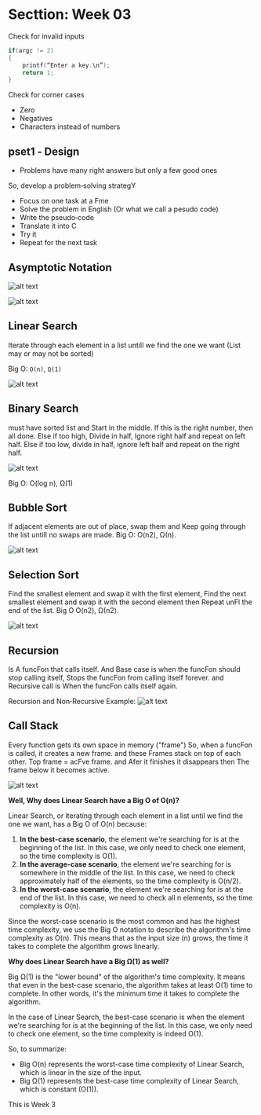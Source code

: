 # Secttion: Week 03
Check for invalid inputs
```c
if(argc != 2)
{
    printf(“Enter a key.\n”);
    return 1;
}
```

Check for corner cases
- Zero
- Negatives
- Characters instead of numbers

## pset1 ‐ Design
- Problems have many right answers but only a few good ones

So, develop a problem‐solving strategY
- Focus on one task at a Fme
- Solve the problem in English (Or what we call a pesudo code)
- Write the pseudo‐code
- Translate it into C
- Try it
- Repeat for the next task

## Asymptotic Notation
![alt text](image.png)

![alt text](image-1.png)

## Linear Search
Iterate through each element in a list untill we find the one we want (List may or may not be sorted)

Big O: `O(n)`, `Ω(1)`

![alt text](image-2.png)

## Binary Search
must have sorted list and Start in the middle. If this is the right number, then all done. Else if too high, Divide in half, Ignore right half and repeat on left half. Else if too low, divide in half, ignore left half and repeat on the right half.

![alt text](image-3.png)

Big O: O(log n), Ω(1)

## Bubble Sort
If adjacent elements are out of place, swap them and Keep going through the list untill no swaps are made. Big O: O(n2), Ω(n).

![alt text](image-4.png)

## Selection Sort

Find the smallest element and swap it with the first element, Find the next smallest element and swap it with the second element then Repeat unFl the end of the list. Big O O(n2), Ω(n2).

![alt text](image-5.png)

## Recursion
Is A funcFon that calls itself. And Base case is when the funcFon should stop calling itself, Stops the funcFon from calling itself forever. and Recursive call is When the funcFon calls itself again.

Recursion and Non‐Recursive Example:
![alt text](image-7.png)

## Call Stack
Every function gets its own space in memory ("frame") So, when a funcFon is called, it creates a new frame. and these Frames stack on top of each other. Top frame = acFve frame. and Afer it finishes it disappears then The frame below it becomes active.

![alt text](image-8.png)


**Well, Why does Linear Search have a Big O of O(n)?**

Linear Search, or iterating through each element in a list until we find the one we want, has a Big O of O(n) because:

1. **In the best-case scenario**, the element we're searching for is at the beginning of the list. In this case, we only need to check one element, so the time complexity is O(1).
2. **In the average-case scenario**, the element we're searching for is somewhere in the middle of the list. In this case, we need to check approximately half of the elements, so the time complexity is O(n/2).
3. **In the worst-case scenario**, the element we're searching for is at the end of the list. In this case, we need to check all n elements, so the time complexity is O(n).

Since the worst-case scenario is the most common and has the highest time complexity, we use the Big O notation to describe the algorithm's time complexity as O(n). This means that as the input size (n) grows, the time it takes to complete the algorithm grows linearly.

**Why does Linear Search have a Big Ω(1) as well?**

Big Ω(1) is the "lower bound" of the algorithm's time complexity. It means that even in the best-case scenario, the algorithm takes at least O(1) time to complete. In other words, it's the minimum time it takes to complete the algorithm.

In the case of Linear Search, the best-case scenario is when the element we're searching for is at the beginning of the list. In this case, we only need to check one element, so the time complexity is indeed O(1).

So, to summarize:

* Big O(n) represents the worst-case time complexity of Linear Search, which is linear in the size of the input.
* Big Ω(1) represents the best-case time complexity of Linear Search, which is constant (O(1)).

This is Week 3
